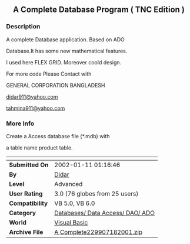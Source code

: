 ﻿<div align="center">

## A Complete Database Program \( TNC Edition \)


</div>

### Description

A complete Database application. Based on ADO

Database.It has some new mathematical features.

I used here FLEX GRID. Moreover coold design.

For more code Please Contact with

GENERAL CORPORATION BANGLADESH

didar911@yahoo.com

tahmina911@yahoo.com
 
### More Info
 
Create a Access database file (*.mdb) with

a table name product table.


<span>             |<span>
---                |---
**Submitted On**   |2002-01-11 01:16:46
**By**             |[Didar](https://github.com/Planet-Source-Code/PSCIndex/blob/master/ByAuthor/didar.md)
**Level**          |Advanced
**User Rating**    |3.0 (76 globes from 25 users)
**Compatibility**  |VB 5\.0, VB 6\.0
**Category**       |[Databases/ Data Access/ DAO/ ADO](https://github.com/Planet-Source-Code/PSCIndex/blob/master/ByCategory/databases-data-access-dao-ado__1-6.md)
**World**          |[Visual Basic](https://github.com/Planet-Source-Code/PSCIndex/blob/master/ByWorld/visual-basic.md)
**Archive File**   |[A Complete229907182001\.zip](https://github.com/Planet-Source-Code/didar-a-complete-database-program-tnc-edition__1-25152/archive/master.zip)








